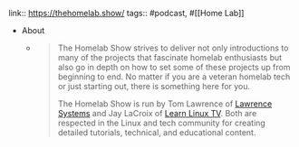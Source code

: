 link:: https://thehomelab.show/
tags:: #podcast, #[[Home Lab]]

- About
	- > The Homelab Show strives to deliver not only introductions to many of the projects that fascinate homelab enthusiasts but also go in depth on how to set some of these projects up from beginning to end. No matter if you are a veteran homelab tech or just starting out, there is something here for you.
	  > 
	  > The Homelab Show is run by Tom Lawrence of [Lawrence Systems](https://lawrencesystems.com/) and Jay LaCroix of [Learn Linux TV](https://www.learnlinux.tv/). Both are respected in the Linux and tech community for creating detailed tutorials, technical, and educational content.